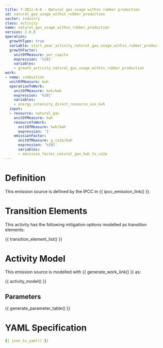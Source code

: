 ```yaml
---
title: T-2D1i-A-6 - Natural gas usage within rubber production
id: natural_gas_usage_within_rubber_production
sector: industry
class: activity
name: natural_gas_usage_within_rubber_production
version: 2.0.0
operation:
  growthType: true
  variable: start_year_activity_natural_gas_usage_within_rubber_production
  growthFactor:
    unitOfMeasure: per_capita
    expression: '%[0]'
    variables:
    - growth_activity_natural_gas_usage_within_rubber_production
work:
- name: combustion
  unitOfMeasure: kwh
  operationToWork:
    unitOfMeasure: kwh/kwh
    expression: '%[0]'
    variables:
    - energy_intensity_direct_resource_use_kwh
  input:
  - resource: natural_gas
    unitOfMeasure: kwh
    resourceToWork:
      unitOfMeasure: kwh/kwh
      expression: '1'
    emissionFactor:
      unitOfMeasure: g_co2e/kwh
      expression: '%[0]'
      variables:
      - emission_factor_natural_gas_kwh_to_co2e
---
```



# Definition
This emission source is defined by the IPCC in {{ ipcc_emission_link() }}.

# Transition Elements

This activity has the following mitigation options modelled as transition elements:

{{ transition_element_list() }}

# Activity Model
This emission source is modelled with {{ generate_work_link() }} as:

{{ activity_model() }}

## Parameters

{{ generate_parameter_table() }}

# YAML Specification

```yaml
{{ json_to_yaml() }}
```

